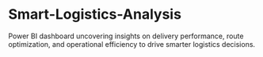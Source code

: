 # Smart-Logistics-Analysis
Power BI dashboard uncovering insights on delivery performance, route optimization, and operational efficiency to drive smarter logistics decisions.
